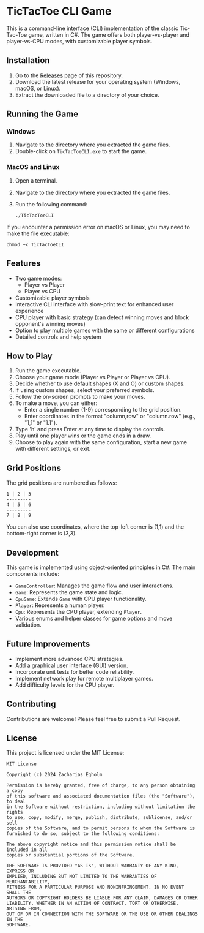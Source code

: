 # TicTacToe CLI Game

This is a command-line interface (CLI) implementation of the classic Tic-Tac-Toe game, written in C#. The game offers both player-vs-player and player-vs-CPU modes, with customizable player symbols.

## Installation

1. Go to the [Releases](https://github.com/yourusername/TicTacToeCLI/releases) page of this repository.
2. Download the latest release for your operating system (Windows, macOS, or Linux).
3. Extract the downloaded file to a directory of your choice.

## Running the Game

### Windows

1. Navigate to the directory where you extracted the game files.
2. Double-click on `TicTacToeCLI.exe` to start the game.

### MacOS and Linux

1. Open a terminal.

2. Navigate to the directory where you extracted the game files.

3. Run the following command:

   ```
   ./TicTacToeCLI
   ```

If you encounter a permission error on macOS or Linux, you may need to make the file executable:

```
chmod +x TicTacToeCLI
```

## Features

- Two game modes:
  - Player vs Player
  - Player vs CPU
- Customizable player symbols
- Interactive CLI interface with slow-print text for enhanced user experience
- CPU player with basic strategy (can detect winning moves and block opponent's winning moves)
- Option to play multiple games with the same or different configurations
- Detailed controls and help system

## How to Play

1. Run the game executable.
2. Choose your game mode (Player vs Player or Player vs CPU).
3. Decide whether to use default shapes (X and O) or custom shapes.
4. If using custom shapes, select your preferred symbols.
5. Follow the on-screen prompts to make your moves.
6. To make a move, you can either:
   - Enter a single number (1-9) corresponding to the grid position.
   - Enter coordinates in the format "column,row" or "column.row" (e.g., "1,1" or "1.1").
7. Type 'h' and press Enter at any time to display the controls.
8. Play until one player wins or the game ends in a draw.
9. Choose to play again with the same configuration, start a new game with different settings, or exit.

## Grid Positions

The grid positions are numbered as follows:

```
1 | 2 | 3
---------
4 | 5 | 6
---------
7 | 8 | 9
```

You can also use coordinates, where the top-left corner is (1,1) and the bottom-right corner is (3,3).

## Development

This game is implemented using object-oriented principles in C#. The main components include:

- `GameController`: Manages the game flow and user interactions.
- `Game`: Represents the game state and logic.
- `CpuGame`: Extends `Game` with CPU player functionality.
- `Player`: Represents a human player.
- `Cpu`: Represents the CPU player, extending `Player`.
- Various enums and helper classes for game options and move validation.

## Future Improvements

- Implement more advanced CPU strategies.
- Add a graphical user interface (GUI) version.
- Incorporate unit tests for better code reliability.
- Implement network play for remote multiplayer games.
- Add difficulty levels for the CPU player.

## Contributing

Contributions are welcome! Please feel free to submit a Pull Request.

## License

This project is licensed under the MIT License:

```
MIT License

Copyright (c) 2024 Zacharias Egholm

Permission is hereby granted, free of charge, to any person obtaining a copy
of this software and associated documentation files (the "Software"), to deal
in the Software without restriction, including without limitation the rights
to use, copy, modify, merge, publish, distribute, sublicense, and/or sell
copies of the Software, and to permit persons to whom the Software is
furnished to do so, subject to the following conditions:

The above copyright notice and this permission notice shall be included in all
copies or substantial portions of the Software.

THE SOFTWARE IS PROVIDED "AS IS", WITHOUT WARRANTY OF ANY KIND, EXPRESS OR
IMPLIED, INCLUDING BUT NOT LIMITED TO THE WARRANTIES OF MERCHANTABILITY,
FITNESS FOR A PARTICULAR PURPOSE AND NONINFRINGEMENT. IN NO EVENT SHALL THE
AUTHORS OR COPYRIGHT HOLDERS BE LIABLE FOR ANY CLAIM, DAMAGES OR OTHER
LIABILITY, WHETHER IN AN ACTION OF CONTRACT, TORT OR OTHERWISE, ARISING FROM,
OUT OF OR IN CONNECTION WITH THE SOFTWARE OR THE USE OR OTHER DEALINGS IN THE
SOFTWARE.
```
